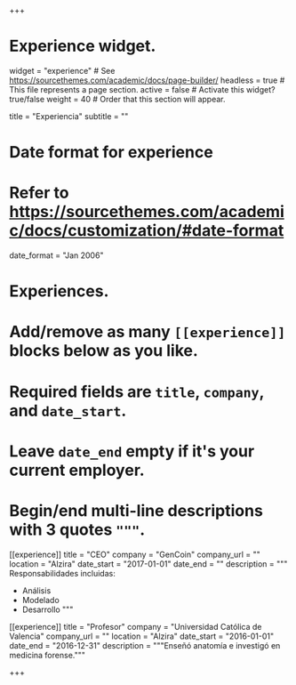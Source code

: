 +++
# Experience widget.
widget = "experience"  # See https://sourcethemes.com/academic/docs/page-builder/
headless = true  # This file represents a page section.
active = false  # Activate this widget? true/false
weight = 40  # Order that this section will appear.

title = "Experiencia"
subtitle = ""

# Date format for experience
#   Refer to https://sourcethemes.com/academic/docs/customization/#date-format
date_format = "Jan 2006"

# Experiences.
#   Add/remove as many `[[experience]]` blocks below as you like.
#   Required fields are `title`, `company`, and `date_start`.
#   Leave `date_end` empty if it's your current employer.
#   Begin/end multi-line descriptions with 3 quotes `"""`.
[[experience]]
  title = "CEO"
  company = "GenCoin"
  company_url = ""
  location = "Alzira"
  date_start = "2017-01-01"
  date_end = ""
  description = """
  Responsabilidades incluidas:

  * Análisis
  * Modelado
  * Desarrollo
  """

[[experience]]
  title = "Profesor"
  company = "Universidad Católica de Valencia"
  company_url = ""
  location = "Alzira"
  date_start = "2016-01-01"
  date_end = "2016-12-31"
  description = """Enseñó anatomía e investigó en medicina forense."""

+++
